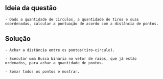 ## Ideia da questão
    
    - Dado a quantidade de circulos, a quantidade de tiros e suas coordenadas, calcular a pontuação de acordo com a distância de pontos.

## Solução

    - Achar a distância entre os pontos(tiro-circulo).

    - Executar uma Busca binaria no vetor de raios, que já estão ordenados, para achar a quantidade de pontos.

    - Somar todos os pontos e mostrar.
